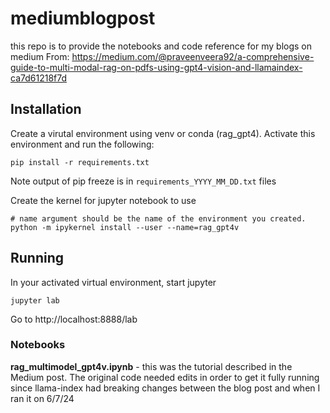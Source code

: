 # mediumblogpost
this repo is to provide the notebooks and code reference for my blogs on medium
From: https://medium.com/@praveenveera92/a-comprehensive-guide-to-multi-modal-rag-on-pdfs-using-gpt4-vision-and-llamaindex-ca7d61218f7d



## Installation
Create a virutal environment using venv or conda (rag_gpt4). Activate this environment and run the following:

```pip install -r requirements.txt```

Note output of pip freeze is in `requirements_YYYY_MM_DD.txt` files

Create the kernel for jupyter notebook to use
```
# name argument should be the name of the environment you created.
python -m ipykernel install --user --name=rag_gpt4v 
```

## Running
In your activated virtual environment, start jupyter
```
jupyter lab
```
Go to http://localhost:8888/lab


### Notebooks
**rag_multimodel_gpt4v.ipynb** - this was the tutorial described in the Medium post.  The original code needed edits in order to get it fully running since llama-index had breaking changes between the blog post and when I ran it on 6/7/24 



